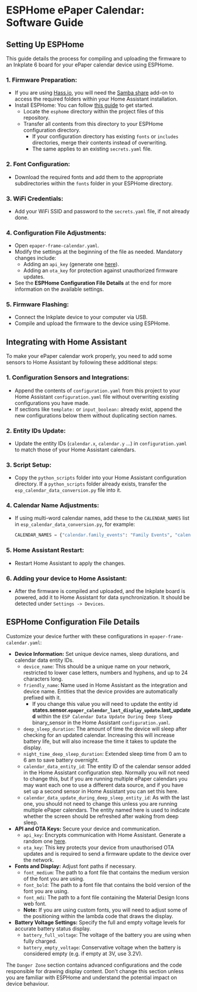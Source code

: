 # ESPHome ePaper Calendar: Software Guide

## Setting Up ESPHome

This guide details the process for compiling and uploading the firmware to an Inkplate 6 board for your ePaper calendar device using ESPHome.

### 1. Firmware Preparation:

- If you are using [Hass.io](https://www.home-assistant.io/blog/2017/07/25/introducing-hassio/), you will need the [Samba share](https://github.com/home-assistant/addons/blob/master/samba/DOCS.md) add-on to access the required folders within your Home Assistant installation.
- Install ESPHome: You can follow [this guide](https://esphome.io/guides/getting_started_hassio#installing-esphome-dashboard) to get started.
   - Locate the `esphome` directory within the project files of this repository.
   - Transfer all contents from this directory to your ESPHome configuration directory.
     - If your configuration directory has existing `fonts` or `includes` directories, merge their contents instead of overwriting.
     - The same applies to an existing `secrets.yaml` file.

### 2. Font Configuration:
   - Download the required fonts and add them to the appropriate subdirectories within the `fonts` folder in your ESPHome directory.

### 3. WiFi Credentials:
   - Add your WiFi SSID and password to the `secrets.yaml` file, if not already done.

### 4. Configuration File Adjustments:
   - Open `epaper-frame-calendar.yaml`.
   - Modify the settings at the beginning of the file as needed. Mandatory changes include:
     - Adding an `api_key` (generate one [here](https://esphome.io/components/api.html)).
     - Adding an `ota_key` for protection against unauthorized firmware updates.
   - See the **ESPHome Configuration File Details** at the end for more information on the available settings.

### 5. Firmware Flashing:
   - Connect the Inkplate device to your computer via USB.
   - Compile and upload the firmware to the device using ESPHome.

## Integrating with Home Assistant

To make your ePaper calendar work properly, you need to add some sensors to Home Assistant by following these additional steps:

### 1. Configuration Sensors and Integrations:
   - Append the contents of `configuration.yaml` from this project to your Home Assistant `configuration.yaml` file without overwriting existing configurations you have made.
   - If sections like `template:` or `input_boolean:` already exist, append the new configurations below them without duplicating section names.

### 2. Entity IDs Update:
   - Update the entity IDs  (`calendar.x`, `calendar.y` ...) in `configuration.yaml` to match those of your Home Assistant calendars.

### 3. Script Setup:
   - Copy the `python_scripts` folder into your Home Assistant configuration directory. If a `python_scripts` folder already exists, transfer the `esp_calendar_data_conversion.py` file into it.

### 4. Calendar Name Adjustments:
   - If using multi-word calendar names, add these to the `CALENDAR_NAMES` list in `esp_calendar_data_conversion.py`, for example:
     ```python
     CALENDAR_NAMES = {"calendar.family_events": "Family Events", "calendar.work_events": "Work Events"}
     ```

### 5. Home Assistant Restart:
   - Restart Home Assistant to apply the changes.

### 6. Adding your device to Home Assistant:
   - After the firmware is compiled and uploaded, and the Inkplate board is powered, add it to Home Assistant for data synchronization. It should be detected under `Settings -> Devices`.

## ESPHome Configuration File Details

Customize your device further with these configurations in `epaper-frame-calendar.yaml`:

- **Device Information:** Set unique device names, sleep durations, and calendar data entity IDs.
  - `device_name`: This should be a unique name on your network, restricted to lower case letters, numbers and hyphens, and up to 24 characters long.
  - `friendly_name`: Name used in Home Assistant as the integration and device name. Entities that the device provides are automatically prefixed with it.
    - If you change this value you will need to update the entity id **states.sensor.`epaper_calendar_last_display_update`.last_updated** within the `ESP Calendar Data Update During Deep Sleep` binary_sensor in the Home Assistant `configuration.yaml`.
  - `deep_sleep_duration`: The amount of time the device will sleep after checking for an updated calendar. Increasing this will increase battery life, but will also increase the time it takes to update the display.
  - `night_time_deep_sleep_duration`: Extended sleep time from 0 am to 6 am to save battery overnight.
  - `calendar_data_entity_id`: The entity ID of the calendar sensor added in the Home Assistant configuration step. Normally you will not need to change this, but if you are running multiple ePaper calendars you may want each one to use a different data source, and if you have set up a second sensor in Home Assistant you can set this here.
  - `calendar_data_update_during_deep_sleep_entity_id`: As with the last one, you should not need to change this unless you are running multiple ePaper calendars. The entity named here is used to indicate whether the screen should be refreshed after waking from deep sleep.
- **API and OTA Keys:** Secure your device and communication.
  - `api_key`: Encrypts communication with Home Assistant. Generate a random one [here](https://esphome.io/components/api.html).
  - `ota_key`: This key protects your device from unauthorised OTA updates and is required to send a firmware update to the device over the network.
- **Fonts and Display:** Adjust font paths if necessary.
   - `font_medium`: The path to a font file that contains the medium version of the font you are using.
  - `font_bold`: The path to a font file that contains the bold version of the font you are using.
  - `font_mdi`: The path to a font file containing the Material Design Icons web font.
  - **Note:** If you are using custom fonts, you will need to adjust some of the positioning within the lambda code that draws the display.
- **Battery Voltage Settings:** Specify the full and empty voltage levels for accurate battery status display.
  - `battery_full_voltage`: The voltage of the battery you are using when fully charged.
  - `battery_empty_voltage`: Conservative voltage when the battery is considered empty (e.g. if empty at 3V, use 3.2V).

The `Danger Zone` section contains advanced configurations and the code responsible for drawing display content. Don't change this section unless you are familiar with ESPHome and understand the potential impact on device behaviour.
